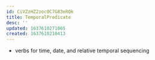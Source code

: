```yaml
---
id: CiVZzHZ2zoc0C7G83eRQk
title: TemporalPredicate
desc: ''
updated: 1637610271065
created: 1637610210413
---
```



- verbs for time, date, and relative temporal sequencing
